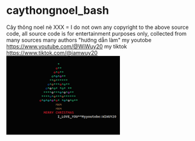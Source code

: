 # caythongnoel_bash
Cây thông noel nè
XXX = I do not own any copyright to the above source code, all source code is for entertainment purposes only, collected from many sources many authors
"hướng dẫn làm" my youtobe https://www.youtube.com/@WiWuy20
my tiktok https://www.tiktok.com/@iamwuy20
<img src="https://github.com/huytran1120/caythongnoel_bash/blob/3ed28434b9dfae314c30d0e222fc28fa6689128b/Screenshot%202022-12-21%20224221.png" width="300" alt="Android demo app" />
